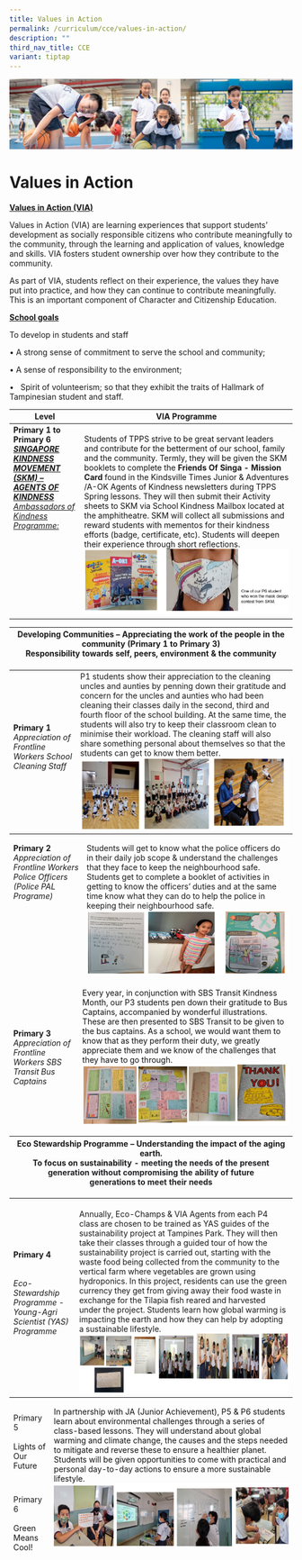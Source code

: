 ```yaml
---
title: Values in Action
permalink: /curriculum/cce/values-in-action/
description: ""
third_nav_title: CCE
variant: tiptap
---
```

![](/images/Our%20Learning%20Experiences.jpg)

Values in Action
================

<u><b>Values in Action (VIA)</b></u>

Values in Action (VIA) are learning experiences that support students’ development as socially responsible citizens who contribute meaningfully to the community, through the learning and application of values, knowledge and skills. VIA fosters student ownership over how they contribute to the community.&nbsp;

As part of VIA, students reflect on their experience, the values they have put into practice, and how they can continue to contribute meaningfully. This is an important component of Character and Citizenship Education.

<u><b>School goals</b></u>

To develop in students and staff

• A strong sense of commitment to serve the school and community;

• A sense of responsibility to the environment;&nbsp;

•&nbsp;&nbsp;&nbsp;Spirit of volunteerism; so that they exhibit the traits of Hallmark of Tampinesian student and staff.


<table class="tg">
<thead>
  <tr>
    <th class="tg-kf4z">Level</th>
    <th class="tg-kf4z">VIA Programme</th>
  </tr>
</thead>
<tbody>
  <tr>
    <td class="tg-21zi"><span style="font-weight:bold">Primary 1 to Primary 6 </span><br><span style="font-weight:bold;font-style:italic;text-decoration:underline">SINGAPORE KINDNESS MOVEMENT (SKM) – AGENTS OF KINDNESS</span><br><span style="font-style:italic;text-decoration:underline">Ambassadors of Kindness Programme:</span><br> <br> <br> <br> <br> <br> <br> <br> <br> <br> </td>
    <td class="tg-kk00"><span style="font-weight:normal;color:#121212"> </span><br><span style="font-weight:normal;color:#121212">Students of TPPS strive to be great servant leaders and contribute for the betterment of our school, family and the community. Termly, they will be given the SKM booklets to complete the</span> <span style="font-weight:bold">Friends Of Singa - Mission Card</span> <span style="font-weight:normal;color:#121212">found in the Kindsville Times Junior &amp; Adventures /A-OK Agents of Kindness newsletters during TPPS Spring lessons. They will then submit their Activity sheets to SKM via School Kindness Mailbox located at the amphitheatre. SKM will collect all submissions and reward students with mementos for their kindness efforts (badge, certificate, etc). Students will deepen their experience through short reflections. <img src="/images/Capture1.png" style="width:100%"></span></td>
  </tr>
</tbody>
</table>



<table class="tg">
<thead>
  <tr>
    <th class="tg-xld2" colspan="2">Developing Communities – Appreciating the work of the people in the community (Primary 1 to Primary 3)<br>Responsibility towards self, peers, environment &amp; the community<br><br></th>
  </tr>
</thead>
<tbody>
  <tr>
    <td class="tg-kk00"><span style="font-weight:bold">Primary 1</span><br><span style="font-style:italic">Appreciation of Frontline Workers School Cleaning Staff</span><br> <br> </td>
    <td class="tg-kk00">P1 students show their appreciation to the cleaning uncles and aunties by penning down their gratitude and concern for the uncles and aunties who had been cleaning their classes daily in the second, third and fourth floor of the school building. At the same time, the students will also try to keep their classroom clean to minimise their workload. The cleaning staff will also share something personal about themselves so that the students can get to know them better. <img src="/images/Capture2.png" style="width:100%"></td>
  </tr>
</tbody>
</table>



<table class="tg">
<thead>
  <tr>
    <td class="tg-kk00"><span style="font-weight:bold">Primary 2</span><br><span style="font-style:italic">Appreciation of Frontline Workers Police Officers (Police PAL Programe)</span><br> <br> <br> <br> <br> <br> <br> <br> <br> </td>
    <td class="tg-kk00">Students will get to know what the police officers do in their daily job scope &amp; understand the challenges that they face to keep the neighbourhood safe. Students get to complete a booklet of activities in getting to know the officers’ duties and at the same time know what they can do to help the police in keeping their neighbourhood safe. <img src="/images/Capture3.png" style="width:100%"></td>
  </tr>
</thead>
</table>



<table class="tg">
<thead>
  <tr>
    <td class="tg-kk00"><span style="font-weight:bold">Primary 3</span><br><span style="font-style:italic">Appreciation of Frontline Workers SBS Transit Bus Captains</span></td>
    <td class="tg-kk00"><span style="font-weight:normal;color:#121212">Every year, in conjunction with SBS Transit Kindness Month, our P3 students pen down their gratitude to Bus Captains, accompanied by wonderful illustrations. These are then presented to SBS Transit to be given to the bus captains. As a school, we would want them to know that as they perform their duty, we greatly appreciate them and we know of the challenges that they have to go through. <img src="/images/Capture4.png" style="width:100%"></span></td>
  </tr>
</thead>
</table>




<table class="tg">
<thead>
  <tr>
    <th class="tg-kf4z" colspan="2">Eco Stewardship Programme – Understanding the impact of the aging earth. <br>To focus on sustainability - <span style="color:#202124">meeting the needs of the present generation without compromising the ability of future</span> <br><span style="color:#202124">generations to meet their needs</span><br><br></th>
  </tr>
</thead>
<tbody>
  <tr>
    <td class="tg-kk00"><span style="font-weight:bold">Primary 4</span><br><br><br><span style="font-style:italic">Eco-Stewardship Programme -Young-Agri Scientist (YAS) Programme</span><br><br></td>
    <td class="tg-kk00"><br>Annually, Eco-Champs &amp; VIA Agents from each P4 class are chosen to be trained as YAS guides of the sustainability project at Tampines Park. They will then take their classes through a guided tour of how the sustainability project is carried out, starting with the waste food being collected from the community to the vertical farm where vegetables are grown using hydroponics. In this project, residents can use the green currency they get from giving away their food waste in exchange for the Tilapia fish reared and harvested under the project. Students learn how global warming is impacting the earth and how they can help by adopting a sustainable lifestyle. <img src="/images/Capture5.png" style="width:100%"></td>
  </tr>
</tbody>
</table>





<table class="tg">
<thead>
  <tr>
    <td class="tg-clkh">Primary 5<br> <br><span style="font-weight:normal;color:#121212">Lights of Our Future</span><br> <br> </td>
    <td class="tg-kk00" rowspan="2"><span style="font-weight:normal;color:#121212">In partnership with JA (Junior Achievement), P5 &amp; P6 students learn about environmental challenges through a series of class-based lessons. They will understand about global warming and climate change, the causes and the steps needed to mitigate and reverse these to ensure a healthier planet. Students will be given opportunities to come with practical and personal day-to-day actions to ensure a more sustainable lifestyle. <img src="/images/Capture6.png" style="width:100%"></span><br> <br> </td>
  </tr>
  <tr>
    <td class="tg-clkh">Primary 6<br> <br><span style="font-weight:normal;color:#121212">Green Means Cool!</span></td>
  </tr>
</thead>
</table>